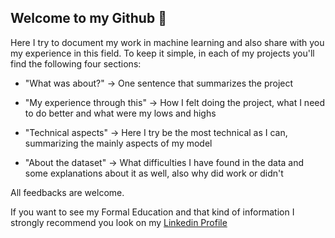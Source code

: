 ## Welcome to my Github :rainbow:

Here I try to document my work in machine learning and also share with you my experience in this field. To keep it simple, in each of my projects you'll find the following four sections:

- "What was about?" -> One sentence that summarizes the project

- "My experience through this" -> How I felt doing the project, what I need to do better and what were my lows and highs

- "Technical aspects" -> Here I try be the most technical as I can, summarizing the mainly aspects of my model

- "About the dataset" -> What difficulties I have found in the data and some explanations about it as well, also why did work or didn't

All feedbacks are welcome. 


If you want to see my Formal Education and that kind of information I strongly recommend you look on my [Linkedin Profile](https://www.linkedin.com/in/franco-vega-maza-/)
